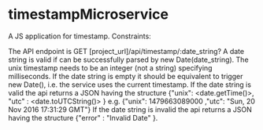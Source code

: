 # timestampMicroservice

A JS application for timestamp. Constraints:

The API endpoint is GET [project_url]/api/timestamp/:date_string?
A date string is valid if can be successfully parsed by new Date(date_string).
The unix timestamp needs to be an integer (not a string) specifying milliseconds.
If the date string is empty it should be equivalent to trigger new Date(), i.e. the service uses the current timestamp.
If the date string is valid the api returns a JSON having the structure
{"unix": <date.getTime()>, "utc" : <date.toUTCString()> }
e.g. {"unix": 1479663089000 ,"utc": "Sun, 20 Nov 2016 17:31:29 GMT"}
If the date string is invalid the api returns a JSON having the structure 
{"error" : "Invalid Date" }.
